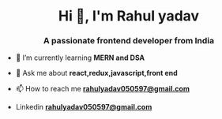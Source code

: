 <h1 align="center">Hi 👋, I'm Rahul yadav</h1>
<h3 align="center">A passionate frontend developer from India</h3>

- 🌱 I’m currently learning **MERN and DSA**

- 💬 Ask me about **react,redux,javascript,front end**

- 📫 How to reach me **rahulyadav050597@gmail.com**

- Linkedin **[rahulyadav050597@gmail.com](https://www.linkedin.com/in/rahul-yadav-36bb27219/)**

